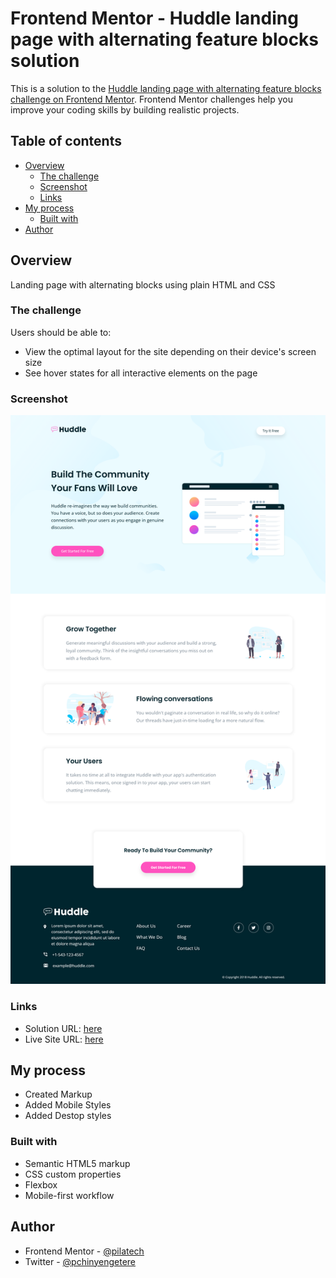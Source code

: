 # Frontend Mentor - Huddle landing page with alternating feature blocks solution

This is a solution to the [Huddle landing page with alternating feature blocks challenge on Frontend Mentor](https://www.frontendmentor.io/challenges/huddle-landing-page-with-alternating-feature-blocks-5ca5f5981e82137ec91a5100). Frontend Mentor challenges help you improve your coding skills by building realistic projects. 

## Table of contents

- [Overview](#overview)
  - [The challenge](#the-challenge)
  - [Screenshot](#screenshot)
  - [Links](#links)
- [My process](#my-process)
  - [Built with](#built-with)
- [Author](#author)

## Overview

 Landing page with alternating blocks using plain HTML and CSS

### The challenge

Users should be able to:

- View the optimal layout for the site depending on their device's screen size
- See hover states for all interactive elements on the page

### Screenshot

![](./screenshot.png)

### Links

- Solution URL: [here](https://github.com/pilatech/Huddle-landing-page-with-alternating-feature-blocks)
- Live Site URL: [here](https://alternating-feature-blocks-landing-page-by-pilate.netlify.app/)

## My process

 - Created Markup
 - Added Mobile Styles
 - Added Destop styles

### Built with

- Semantic HTML5 markup
- CSS custom properties
- Flexbox
- Mobile-first workflow

## Author


- Frontend Mentor - [@pilatech](https://www.frontendmentor.io/profile/pilatech)
- Twitter - [@pchinyengetere](https://www.twitter.com/pchinyengetere)
